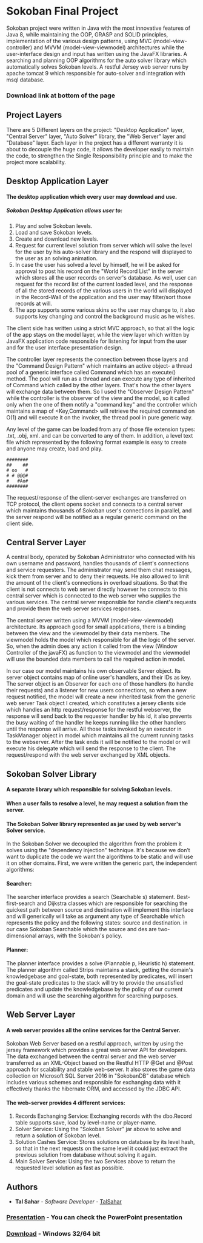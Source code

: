 # Sokoban Final Project
Sokoban project were written in Java with the most innovative features of Java 8, while maintaining the OOP, GRASP and SOLID principles, implementation of the various design patterns, using MVC (model-view-controller) and MVVM (model-view-viewmodel) architectures while the user-interface design and input has written using the JavaFX libraries. A searching and planning OOP algorithms for the auto solver library which automatically solves Sokoban levels. A restful Jersey web server runs by apache tomcat 9 which responsible for auto-solver and integration with msql database.

### Download link at bottom of the page

## Project Layers
There are 5 Different layers on the project: "Desktop Application" layer, "Central Server" layer, "Auto Solver" library, the "Web Server" layer and "Database" layer.
Each layer in the project has a different warranty it is about to decouple the huge code, it allows the developer easily to maintain the code, to strengthen the Single Responsibility principle and to make the project more scalability.


  ## Desktop Application Layer
 #### The desktop application which every user may download and use. 
 ##### Sokoban Desktop Application allows user to:
1.	Play and solve Sokoban levels.
2.	Load and save Sokoban levels.
3.	Create and download new levels.
4.	Request for current level solution from server which will solve the level for the user by his auto-solver library and the respond will displayed to the user as an solving animation. 
5.	In case the user has solved a level by himself, he will be asked for approval to post his record on the "World Record List" in the server which stores all the user records on server's database. As well, user can request for the record list of the current loaded level, and the response of all the stored records of the various users in the world will displayed in the Record-Wall of the application and the user may filter/sort those records at will.
6.	The app supports some various skins so the user may change to, it also supports key changing and control the background music as he wishes.

The client side has written using a strict MVC approach, so that all the logic of the app stays on the model layer, while the view layer which written by JavaFX application code responsible for listening for input from the user and for the user interface presentation design. 

The controller layer represents the connection between those layers and the "Command Design Pattern" which maintains an active object- a thread pool of a generic interface called Command which has an execute() method. The pool will run as a thread and can execute any type of inherited of Command which called by the other layers. That's how the other layers will exchange data between them. 
So I used the "Observer Design Pattern" while the controller is the observer of the view and the model, so it called only when the one of them notify a "command key" and the controller which maintains a map of <Key,Command> will retrieve the required command on O(1) and will execute it on the invoker, the thread pool in pure generic way.

Any level of the game can be loaded from any of those file extension types: .txt, .obj, xml. and can be converted to any of them. In addition, a level text file which represented by the following format example is easy to create and anyone may create, load and play.
```
########
##    ##
# oo   #
# # @@@#
#   #Ao#
########
```



The request/response of the client-server exchanges are transferred on TCP protocol, the client opens socket and connects to a central server which maintains thousands of Sokoban user's connections in parallel, and the server respond will be notified as a regular generic command on the client side.

## Central Server Layer
A central body, operated by Sokoban Administrator who connected with his own username and password, handles thousands of client's connections and service requesters. The administrator may send them chat messages, kick them from server and to deny their requests. He also allowed to limit the amount of the client's connections in overload situations. So that the client is not connects to web server directly however he connects to this central server which is connected to the web server who supplies the various services. The central server responsible for handle client's requests and provide them the web server services responses.

The central server written using a MVVM (model-view-viewmodel) architecture. Its approach good for small applications, there is a binding between the view and the viewmodel by their data members. The viewmodel holds the model which responsible for all the logic of the server. So, when the admin does any action it called from the view (Window Controller of the javaFX) as function to the viewmodel and the viewmodel will use the bounded data members to call the required action in model. 

In our case our model maintains his own observable Server object. Its server object contains map of online user's handlers, and their IDs as key. The server object is an Observer for each one of those handlers (to handle their requests) and a listener for new users connections,  so when a new request notified, the model will create a new inherited task from the generic web server Task object I created, which constitutes a jersey clients side which handles an http request/response for the restful webserver, the response will send back to the requester handler by his id, it also prevents the busy waiting of the handler he keeps running like the other handlers until the response will arrive. All those tasks invoked by an executor in TaskManager object in model which maintains all the current running tasks to the webserver. After the task ends it will be notified to the model or will execute his delegate which will send the response to the client. The request/respond with the web server exchanged by XML objects.

## Sokoban Solver Library
#### A separate library which responsible for solving Sokoban levels.
#### When a user fails to resolve a level, he may request a solution from the server.
#### The Sokoban Solver library represented as jar used by web server's Solver service.
In the Sokoban Solver we decoupled the algorithm from the problem it solves using the "dependency injection" technique. It's because we don’t want to duplicate the code we want the algorithms to be static and will use it on other domains. 
First, we were written the generic part, the independent algorithms:
#### Searcher:
The searcher interface provides a search (Searchable s) statement.
Best-first-search and Dijkstra classes which are responsible for searching the quickest path between source and destination will implement this interface and will generically will take as argument any type of Searchable which represents the policy and the following states: source and destination. in our case Sokoban Searchable which the source and des are two-dimensional arrays, with the Sokoban's policy.
#### Planner:
The planner interface provides a solve (Plannable p, Heuristic h) statement.
The planner algorithm called Strips maintains a stack, getting the domain's knowledgebase and goal-state, both represented by predicates, will insert the goal-state predicates to the stack will try to provide the unsatisfied predicates and update the knowledgebase by the policy of our current domain and will use the searching algorithm for searching purposes.

## Web Server Layer
#### A web server provides all the online services for the Central Server.
Sokoban Web Server based on a restful approach, written by using the jersey framework which provides a great web server API for developers. 
The data exchanged between the central server and the web server transferred as an XML-Object based on the Restful HTTP @Get and @Post approach for scalability and stable web-server.
 It also stores the game data collection on Microsoft SQL Server 2016 in "SokobanDB" database which includes various schemes and responsible for exchanging data with it effectively thanks the hibernate ORM, and accessed by the JDBC API.

#### The web-server provides 4 different services:
1.	Records Exchanging Service: Exchanging records with the dbo.Record table supports save, load by level-name or player-name.
2.	Solver Service: Using the "Sokoban Solver" jar above to solve and return a solution of Sokoban level.
3.	Solution Cashes Service: Stores solutions on database by its level hash, so that in the next requests on the same level it could just extract the previous solution from database without solving it again.
4.	Main Solver Service: Using the two Services above to return the requested level solution as fast as possible.

## Authors

* **Tal Sahar** - *Software Developer* - [TalSahar](https://github.com/talsahar)

###  [Presentation](https://drive.google.com/file/d/0B0VvuCx10Ud_UXRrNzRXeXd0Qms/view?usp=sharing) - You can check the PowerPoint presentation 

###  [Download](https://drive.google.com/file/d/0B0VvuCx10Ud_WkdJQlhyZzNjWVk/view?usp=sharing) - Windows 32/64 bit


